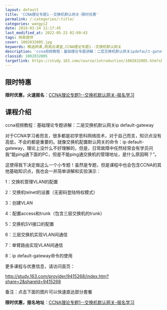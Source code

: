 ```yaml
---
layout: default
title: 'CCNA理论专题1--交换机默认网关-限时优惠'
permalink: /:categories/:title/
categories: wangyi2
date: 2019-03-24 12:17:45
last_modified_at: 2022-05-23 02:09:43
tags: 网易提供
cover: 1002832005.jpg
keywords: 精选网课,网易云课堂,CCNA理论专题1--交换机默认网关
description: 'ccna视频教程：基础理论专题讲解：二层交换机默认网关ipdefault-gateway对于CCNA学习者而言，很多都是'
classid: 1002832005
targetlink: https://study.163.com/course/introduction/1002832005.htm?share=1&shareId=1025206652&utm_campaign=share&utm_medium=iphoneShare&utm_source=&utm_u=1025206652
---
```


## 限时特惠

**限时优惠，火速报名**：[CCNA理论专题1--交换机默认网关-报名学习](https://study.163.com/course/introduction/1002832005.htm?share=1&shareId=1025206652&utm_campaign=share&utm_medium=iphoneShare&utm_source=&utm_u=1025206652)

## 课程介绍

ccna视频教程：基础理论专题讲解：二层交换机默认网关ip default-gateway



对于CCNA学习者而言，很多都是初学思科网络技术，对于自己而言，知识点没有高低，不会的都是重要的。就像交换机配置默认网关的命令：ip default-gateway，理论上没什么不好理解的，但是，日常故障中任然经常会有学员问我“能ping通下面的PC，但是不能ping通交换机的管理地址，是什么原因啊？”。



这使得我下决定做这么一个小专题！虽然是专题，但是课程中也会包含CCNA的其他基础知识点，我也会一并简单讲解和实验演示：



1：交换机管理VLAN的配置

2：交换机telnet的设置（无密码登陆特权模式）

3：创建VLAN

4：配置access和trunk（包含三层交换机的trunk）

5：交换机SVI接口的配置

6：三层交换机实现VLAN间通信

7：单臂路由实现VLAN间通信

8：ip default-gateway命令的使用



更多课程与优惠信息，请访问首页：

http://study.163.com/provider/9415268/index.htm?share=2&shareId=9415268



备注：点击下面的图片可以快速直达部分套餐

**限时优惠，报名地址**：[CCNA理论专题1--交换机默认网关-报名学习](https://study.163.com/course/introduction/1002832005.htm?share=1&shareId=1025206652&utm_campaign=share&utm_medium=iphoneShare&utm_source=&utm_u=1025206652)


